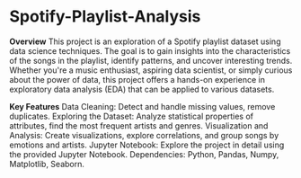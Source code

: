 # Spotify-Playlist-Analysis



**Overview**
This project is an exploration of a Spotify playlist dataset using data science techniques. The goal is to gain insights into the characteristics of the songs in the playlist, identify patterns, and uncover interesting trends. Whether you're a music enthusiast, aspiring data scientist, or simply curious about the power of data, this project offers a hands-on experience in exploratory data analysis (EDA) that can be applied to various datasets.

**Key Features**
Data Cleaning: Detect and handle missing values, remove duplicates.
Exploring the Dataset: Analyze statistical properties of attributes, find the most frequent artists and genres.
Visualization and Analysis: Create visualizations, explore correlations, and group songs by emotions and artists.
Jupyter Notebook: Explore the project in detail using the provided Jupyter Notebook.
Dependencies: Python, Pandas, Numpy, Matplotlib, Seaborn.
